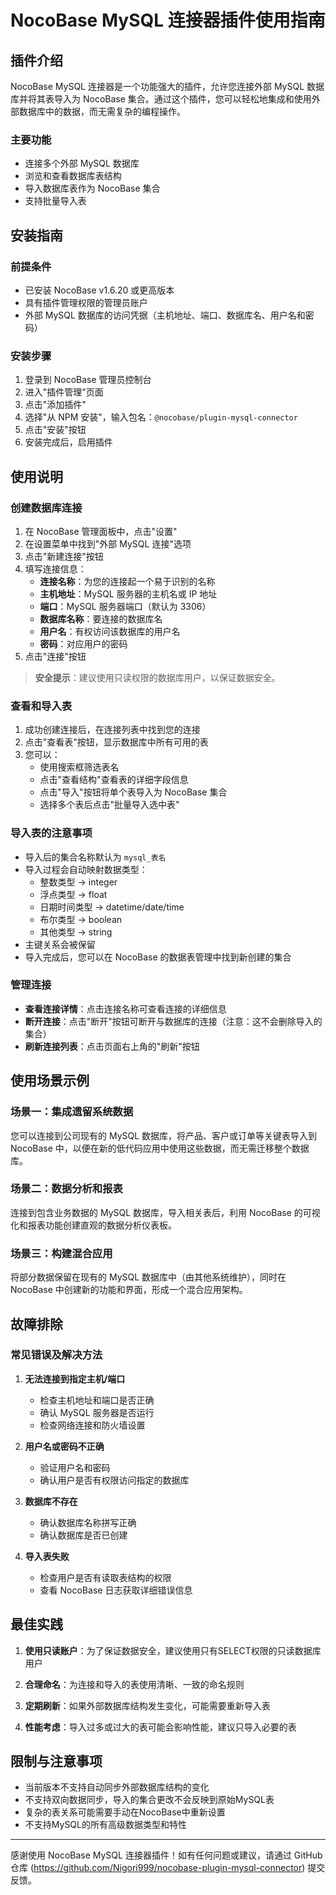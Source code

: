 # NocoBase MySQL 连接器插件使用指南

## 插件介绍

NocoBase MySQL 连接器是一个功能强大的插件，允许您连接外部 MySQL 数据库并将其表导入为 NocoBase 集合。通过这个插件，您可以轻松地集成和使用外部数据库中的数据，而无需复杂的编程操作。

### 主要功能

- 连接多个外部 MySQL 数据库
- 浏览和查看数据库表结构
- 导入数据库表作为 NocoBase 集合
- 支持批量导入表

## 安装指南

### 前提条件

- 已安装 NocoBase v1.6.20 或更高版本
- 具有插件管理权限的管理员账户
- 外部 MySQL 数据库的访问凭据（主机地址、端口、数据库名、用户名和密码）

### 安装步骤

1. 登录到 NocoBase 管理员控制台
2. 进入"插件管理"页面
3. 点击"添加插件"
4. 选择"从 NPM 安装"，输入包名：`@nocobase/plugin-mysql-connector`
5. 点击"安装"按钮
6. 安装完成后，启用插件

## 使用说明

### 创建数据库连接

1. 在 NocoBase 管理面板中，点击"设置"
2. 在设置菜单中找到"外部 MySQL 连接"选项
3. 点击"新建连接"按钮
4. 填写连接信息：
   - **连接名称**：为您的连接起一个易于识别的名称
   - **主机地址**：MySQL 服务器的主机名或 IP 地址
   - **端口**：MySQL 服务器端口（默认为 3306）
   - **数据库名称**：要连接的数据库名
   - **用户名**：有权访问该数据库的用户名
   - **密码**：对应用户的密码
5. 点击"连接"按钮

> **安全提示**：建议使用只读权限的数据库用户，以保证数据安全。

### 查看和导入表

1. 成功创建连接后，在连接列表中找到您的连接
2. 点击"查看表"按钮，显示数据库中所有可用的表
3. 您可以：
   - 使用搜索框筛选表名
   - 点击"查看结构"查看表的详细字段信息
   - 点击"导入"按钮将单个表导入为 NocoBase 集合
   - 选择多个表后点击"批量导入选中表"

### 导入表的注意事项

- 导入后的集合名称默认为 `mysql_表名`
- 导入过程会自动映射数据类型：
  - 整数类型 → integer
  - 浮点类型 → float
  - 日期时间类型 → datetime/date/time
  - 布尔类型 → boolean
  - 其他类型 → string
- 主键关系会被保留
- 导入完成后，您可以在 NocoBase 的数据表管理中找到新创建的集合

### 管理连接

- **查看连接详情**：点击连接名称可查看连接的详细信息
- **断开连接**：点击"断开"按钮可断开与数据库的连接（注意：这不会删除导入的集合）
- **刷新连接列表**：点击页面右上角的"刷新"按钮

## 使用场景示例

### 场景一：集成遗留系统数据

您可以连接到公司现有的 MySQL 数据库，将产品、客户或订单等关键表导入到 NocoBase 中，以便在新的低代码应用中使用这些数据，而无需迁移整个数据库。

### 场景二：数据分析和报表

连接到包含业务数据的 MySQL 数据库，导入相关表后，利用 NocoBase 的可视化和报表功能创建直观的数据分析仪表板。

### 场景三：构建混合应用

将部分数据保留在现有的 MySQL 数据库中（由其他系统维护），同时在 NocoBase 中创建新的功能和界面，形成一个混合应用架构。

## 故障排除

### 常见错误及解决方法

1. **无法连接到指定主机/端口**
   - 检查主机地址和端口是否正确
   - 确认 MySQL 服务器是否运行
   - 检查网络连接和防火墙设置

2. **用户名或密码不正确**
   - 验证用户名和密码
   - 确认用户是否有权限访问指定的数据库

3. **数据库不存在**
   - 确认数据库名称拼写正确
   - 确认数据库是否已创建

4. **导入表失败**
   - 检查用户是否有读取表结构的权限
   - 查看 NocoBase 日志获取详细错误信息

## 最佳实践

1. **使用只读账户**：为了保证数据安全，建议使用只有SELECT权限的只读数据库用户

2. **合理命名**：为连接和导入的表使用清晰、一致的命名规则

3. **定期刷新**：如果外部数据库结构发生变化，可能需要重新导入表

4. **性能考虑**：导入过多或过大的表可能会影响性能，建议只导入必要的表

## 限制与注意事项

- 当前版本不支持自动同步外部数据库结构的变化
- 不支持双向数据同步，导入的集合更改不会反映到原始MySQL表
- 复杂的表关系可能需要手动在NocoBase中重新设置
- 不支持MySQL的所有高级数据类型和特性

---

感谢使用 NocoBase MySQL 连接器插件！如有任何问题或建议，请通过 GitHub 仓库 (https://github.com/Nigori999/nocobase-plugin-mysql-connector) 提交反馈。